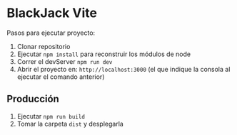 # BlackJack Vite

Pasos para ejecutar proyecto:

1. Clonar repositorio
2. Ejecutar ```npm install``` para reconstruir los módulos de node
3. Correr el devServer ```npm run dev```
4. Abrir el  proyecto en: ```http://localhost:3000``` (el que indique la consola al ejecutar el comando anterior)

## Producción

1. Ejecutar ```npm run build```
2. Tomar la carpeta ```dist``` y desplegarla